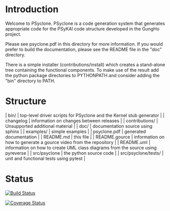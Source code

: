# Introduction #

Welcome to PSyclone. PSyclone is a code generation system that generates
appropriate code for the PSyKAl code structure developed in the GungHo project.

Please see psyclone.pdf in this directory for more information. If you would
prefer to build the documentation, please see the README file in the "doc"
directory.

There is a simple installer (contributions/install) which creates a
stand-alone tree containing the functional components. To make use of the
result add the python package directories to PYTHONPATH and consider adding
the "bin" directory to PATH.

# Structure #

| bin/           	    | top-level driver scripts for PSyclone and the Kernel stub generator |
| changelog      	    | information on changes between releases |
| contributions/ 	    | Unsupported additional material |
| doc/           	    | documentation source using sphinx |
| examples/      	    | simple examples |
| psyclone.pdf   	    | generated documentation |
| README.md      	    | this file |
| README.gource  	    | information on how to generate a gource video from the repository |
| README.uml     	    | information on how to create UML class diagrams from the source using pyreverse |
| src/psyclone   	    | the python source code |
| src/psyclone/tests/ | unit and functional tests using pytest |

# Status #

[![Build Status](https://travis-ci.org/stfc/PSyclone.svg?branch=master)](https://travis-ci.org/stfc/PSyclone)

[![Coverage Status](https://coveralls.io/repos/github/stfc/PSyclone/badge.svg?branch=master)](https://coveralls.io/github/stfc/PSyclone?branch=master)



